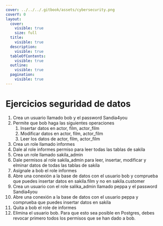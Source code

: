```yaml
---
cover: ../../../.gitbook/assets/cybersecurity.png
coverY: 0
layout:
  cover:
    visible: true
    size: full
  title:
    visible: true
  description:
    visible: true
  tableOfContents:
    visible: true
  outline:
    visible: true
  pagination:
    visible: true
---
```


# Ejercicios seguridad de datos

1. Crea un usuario llamado bob y el password Sandia4you
2. Permite que bob haga las siguientes operaciones
   1. Insertar datos en actor, film, actor\_film
   2. Modificar datos en actor, film, actor\_film
   3. Leer los datos de actor, film, actor\_film
3. Crea un role llamado informes
4. Dale al role informes permiso para leer todas las tablas de sakila
5. Crea un role llamado sakila\_admin
6. Dale permisos al role sakila\_admin para leer, insertar, modificar y elminar datos de todas las tablas de sakila
7. Asígnale a bob el role informes
8. Abre una conexión a la base de datos con el usuario bob y comprueba que puedes insertar datos en sakila.film y no en sakila.customer
9. Crea un usuario con el role salika\_admin llamado peppa y el password Sandia4you&#x20;
10. Abre una conexión a la base de datos con el usuario peppa y comprueba que puedes insertar datos en sakila
11. Quita a bob el role de informes
12. Elimina el usuario bob. Para que esto sea posible en Postgres, debes revocar primero todos los permisos que se han dado a bob.
